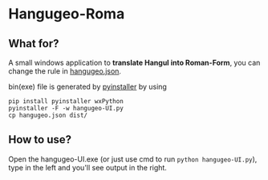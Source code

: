 # Hangugeo-Roma

## What for?

A small windows application to **translate Hangul into Roman-Form**, you can change the rule in [hangugeo.json](hangugeo.json).

bin(exe) file is generated by [pyinstaller](https://pyinstaller.org/en/stable/) by using

```shell
pip install pyinstaller wxPython
pyinstaller -F -w hangugeo-UI.py
cp hangugeo.json dist/
```

## How to use?

Open the hangugeo-UI.exe (or just use cmd to run `python hangugeo-UI.py`), type in the left and you'll see output in the right.
